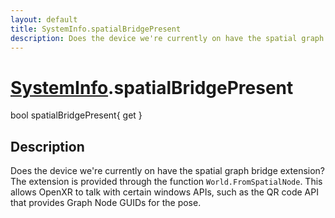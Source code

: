 ```yaml
---
layout: default
title: SystemInfo.spatialBridgePresent
description: Does the device we're currently on have the spatial graph bridge extension? The extension is provided through the function World.FromSpatialNode. This allows OpenXR to talk with certain windows APIs, such as the QR code API that provides Graph Node GUIDs for the pose.
---
```

# [SystemInfo]({{site.url}}/Pages/Reference/SystemInfo.html).spatialBridgePresent

<div class='signature' markdown='1'>
bool spatialBridgePresent{ get }
</div>

## Description
Does the device we're currently on have the spatial
graph bridge extension? The extension is provided through the
function `World.FromSpatialNode`. This allows OpenXR to talk with
certain windows APIs, such as the QR code API that provides Graph
Node GUIDs for the pose.

